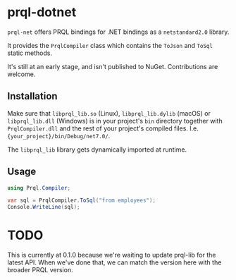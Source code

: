 # prql-dotnet

`prql-net` offers PRQL bindings for .NET bindings as a `netstandard2.0` library.

It provides the `PrqlCompiler` class which contains the `ToJson` and `ToSql`
static methods.

It's still at an early stage, and isn't published to NuGet. Contributions are
welcome.

## Installation

Make sure that `libprql_lib.so` (Linux), `libprql_lib.dylib` (macOS) or
`libprql_lib.dll` (Windows) is in your project's `bin` directory together with
`PrqlCompiler.dll` and the rest of your project's compiled files. I.e.
`{your_project}/bin/Debug/net7.0/`.

The `libprql_lib` library gets dynamically imported at runtime.

## Usage

```csharp
using Prql.Compiler;

var sql = PrqlCompiler.ToSql("from employees");
Console.WriteLine(sql);
```

# TODO

This is currently at 0.1.0 because we're waiting to update prql-lib for the
latest API. When we've done that, we can match the version here with the broader
PRQL version.
